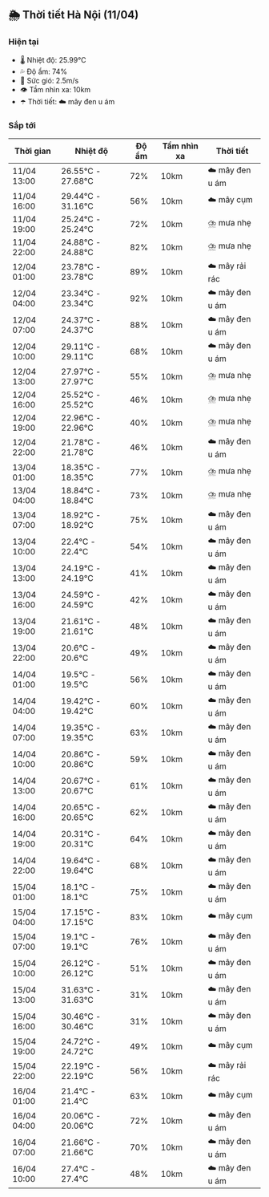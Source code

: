 ## 🌦️ Thời tiết Hà Nội (11/04)

### Hiện tại

- 🌡️ Nhiệt độ: 25.99℃
- 💦 Độ ẩm: 74%
- 💨 Sức gió: 2.5m/s
- 👁️ Tầm nhìn xa: 10km
- ☂️ Thời tiết: ☁️ mây đen u ám

### Sắp tới

| Thời gian | Nhiệt độ | Độ ẩm | Tầm nhìn xa | Thời tiết |
| --- | --- | --- | --- | --- |
| 11/04 13:00 | 26.55℃ - 27.68℃ | 72% | 10km | ☁️ mây đen u ám |
| 11/04 16:00 | 29.44℃ - 31.16℃ | 56% | 10km | ☁️ mây cụm |
| 11/04 19:00 | 25.24℃ - 25.24℃ | 72% | 10km | ⛈️ mưa nhẹ |
| 11/04 22:00 | 24.88℃ - 24.88℃ | 82% | 10km | ⛈️ mưa nhẹ |
| 12/04 01:00 | 23.78℃ - 23.78℃ | 89% | 10km | ☁️ mây rải rác |
| 12/04 04:00 | 23.34℃ - 23.34℃ | 92% | 10km | ☁️ mây đen u ám |
| 12/04 07:00 | 24.37℃ - 24.37℃ | 88% | 10km | ☁️ mây đen u ám |
| 12/04 10:00 | 29.11℃ - 29.11℃ | 68% | 10km | ☁️ mây đen u ám |
| 12/04 13:00 | 27.97℃ - 27.97℃ | 55% | 10km | ⛈️ mưa nhẹ |
| 12/04 16:00 | 25.52℃ - 25.52℃ | 46% | 10km | ⛈️ mưa nhẹ |
| 12/04 19:00 | 22.96℃ - 22.96℃ | 40% | 10km | ⛈️ mưa nhẹ |
| 12/04 22:00 | 21.78℃ - 21.78℃ | 46% | 10km | ☁️ mây đen u ám |
| 13/04 01:00 | 18.35℃ - 18.35℃ | 77% | 10km | ⛈️ mưa nhẹ |
| 13/04 04:00 | 18.84℃ - 18.84℃ | 73% | 10km | ⛈️ mưa nhẹ |
| 13/04 07:00 | 18.92℃ - 18.92℃ | 75% | 10km | ☁️ mây đen u ám |
| 13/04 10:00 | 22.4℃ - 22.4℃ | 54% | 10km | ☁️ mây đen u ám |
| 13/04 13:00 | 24.19℃ - 24.19℃ | 41% | 10km | ☁️ mây đen u ám |
| 13/04 16:00 | 24.59℃ - 24.59℃ | 42% | 10km | ☁️ mây đen u ám |
| 13/04 19:00 | 21.61℃ - 21.61℃ | 48% | 10km | ☁️ mây đen u ám |
| 13/04 22:00 | 20.6℃ - 20.6℃ | 49% | 10km | ☁️ mây đen u ám |
| 14/04 01:00 | 19.5℃ - 19.5℃ | 56% | 10km | ☁️ mây đen u ám |
| 14/04 04:00 | 19.42℃ - 19.42℃ | 60% | 10km | ☁️ mây đen u ám |
| 14/04 07:00 | 19.35℃ - 19.35℃ | 63% | 10km | ☁️ mây đen u ám |
| 14/04 10:00 | 20.86℃ - 20.86℃ | 59% | 10km | ☁️ mây đen u ám |
| 14/04 13:00 | 20.67℃ - 20.67℃ | 61% | 10km | ☁️ mây đen u ám |
| 14/04 16:00 | 20.65℃ - 20.65℃ | 62% | 10km | ☁️ mây đen u ám |
| 14/04 19:00 | 20.31℃ - 20.31℃ | 64% | 10km | ☁️ mây đen u ám |
| 14/04 22:00 | 19.64℃ - 19.64℃ | 68% | 10km | ☁️ mây đen u ám |
| 15/04 01:00 | 18.1℃ - 18.1℃ | 75% | 10km | ☁️ mây đen u ám |
| 15/04 04:00 | 17.15℃ - 17.15℃ | 83% | 10km | ☁️ mây cụm |
| 15/04 07:00 | 19.1℃ - 19.1℃ | 76% | 10km | ☁️ mây đen u ám |
| 15/04 10:00 | 26.12℃ - 26.12℃ | 51% | 10km | ☁️ mây đen u ám |
| 15/04 13:00 | 31.63℃ - 31.63℃ | 31% | 10km | ☁️ mây đen u ám |
| 15/04 16:00 | 30.46℃ - 30.46℃ | 31% | 10km | ☁️ mây đen u ám |
| 15/04 19:00 | 24.72℃ - 24.72℃ | 49% | 10km | ☁️ mây cụm |
| 15/04 22:00 | 22.19℃ - 22.19℃ | 56% | 10km | ☁️ mây rải rác |
| 16/04 01:00 | 21.4℃ - 21.4℃ | 63% | 10km | ☁️ mây cụm |
| 16/04 04:00 | 20.06℃ - 20.06℃ | 72% | 10km | ☁️ mây đen u ám |
| 16/04 07:00 | 21.66℃ - 21.66℃ | 70% | 10km | ☁️ mây đen u ám |
| 16/04 10:00 | 27.4℃ - 27.4℃ | 48% | 10km | ☁️ mây đen u ám |
